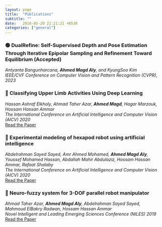 ```yaml
---
layout: page
title:  "Publications"
subtitle: ""
date:   2016-05-20 21:21:21 +0530
categories: ["general"]
---
```


<!-- Welcome to my publications page! Discover a collection of my research papers and conference proceedings in the fields of computer vision, robotics, and artificial intelligence. Feel free to explore the links, and don't hesitate to reach out if you have any questions or would like to collaborate. Happy reading! -->

### 🟢 DualRefine: Self-Supervised Depth and Pose Estimation Through Iterative Epipolar Sampling and Refinement Toward Equilibrium (Accepted)
_Antyanta Bangunharcana, **Ahmed Magd Aly**, and KyungSoo Kim_<br>
<em>IEEE/CVF Conference on Computer Vision and Pattern Recognition (CVPR), 2023</em> <br>
<!-- [Learn More](https://www.example.com/link-to-paper) -->

### 📘 Classifying Upper Limb Activities Using Deep Learning
_Hassan Ashraf Elkholy, Ahmad Taher Azar, **Ahmed Magd**, Hagar Marzouk, Hossam Hassan Ammar_<br>
<em>The International Conference on Artificial Intelligence and Computer Vision (AICV) 2020</em> <br>
[Read the Paper](https://link.springer.com/chapter/10.1007/978-3-030-44289-7_26)

### 📘 Experimental modeling of hexapod robot using artificial intelligence
_Abdelrahman Sayed Sayed, Amr Ahmed Mohamed, **Ahmed Magd Aly**, Youssef Mohamed Hassan, Abdallah Mahir Abdulaziz, Hossam Hassan Ammar, Rafaat Shalaby_<br>
<em>The International Conference on Artificial Intelligence and Computer Vision (AICV) 2020</em> <br>
[Read the Paper](https://link.springer.com/chapter/10.1007/978-3-030-44289-7_3)

### 📘 Neuro-fuzzy system for 3-DOF parallel robot manipulator
_Ahmad Taher Azar, **Ahmed Magd Aly**, Abdelrahman Sayed Sayed, Mahmoud ElBakry Radwan, Hossam Hassan Ammar_<br>
<em>Novel Intelligent and Leading Emerging Sciences Conference (NILES) 2019</em> <br>
[Read the Paper](https://ieeexplore.ieee.org/abstract/document/8909333/)